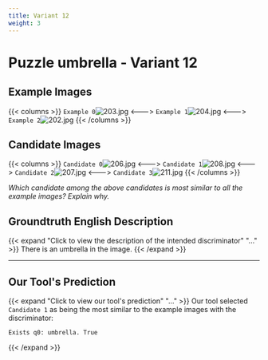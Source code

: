 ```yaml
---
title: Variant 12
weight: 3
---
```


# Puzzle umbrella - Variant 12

## Example Images
{{< columns >}}
`Example 0`![203.jpg](/natscene_data/images/203.jpg)
<--->
`Example 1`![204.jpg](/natscene_data/images/204.jpg)
<--->
`Example 2`![202.jpg](/natscene_data/images/202.jpg)
{{< /columns >}}

## Candidate Images
{{< columns >}}
`Candidate 0`![206.jpg](/natscene_data/images/206.jpg)
<--->
`Candidate 1`![208.jpg](/natscene_data/images/208.jpg)
<--->
`Candidate 2`![207.jpg](/natscene_data/images/207.jpg)
<--->
`Candidate 3`![211.jpg](/natscene_data/images/211.jpg)
{{< /columns >}}

*Which candidate among the above candidates is most similar to all the example images? Explain why.*

## Groundtruth English Description

{{< expand "Click to view the description of the intended discriminator" "..." >}}
There is an umbrella in the image.
{{< /expand >}}

---



## Our Tool's Prediction

{{< expand "Click to view our tool's prediction" "..." >}}
Our tool selected `Candidate 1` as being the most similar to the example images with the discriminator:
```plaintext
Exists q0: umbrella. True
```
{{< /expand >}}
